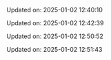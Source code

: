 
Updated on: 2025-01-02 12:40:10

Updated on: 2025-01-02 12:42:39

Updated on: 2025-01-02 12:50:52

Updated on: 2025-01-02 12:51:43
